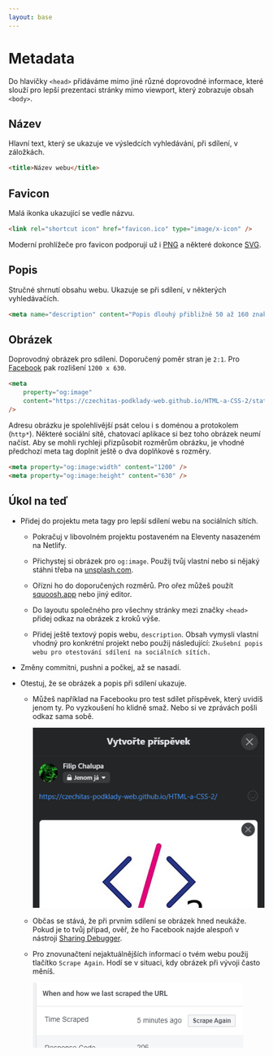 ```yaml
---
layout: base
---
```


# Metadata

Do hlavičky `<head>` přidáváme mimo jiné různé doprovodné informace, které slouží pro lepší prezentaci stránky mimo viewport, který zobrazuje obsah `<body>`.

## Název

Hlavní text, který se ukazuje ve výsledcích vyhledávání, při sdílení, v záložkách.

```html
<title>Název webu</title>
```

## Favicon

Malá ikonka ukazující se vedle názvu.

```html
<link rel="shortcut icon" href="favicon.ico" type="image/x-icon" />
```

Moderní prohlížeče pro favicon podporují už i [PNG](https://caniuse.com/link-icon-png) a některé dokonce [SVG](https://caniuse.com/link-icon-svg).

## Popis

Stručné shrnutí obsahu webu. Ukazuje se při sdílení, v některých vyhledávačích.

```html
<meta name="description" content="Popis dlouhý přibližně 50 až 160 znaků." />
```

## Obrázek

Doprovodný obrázek pro sdílení. Doporučený poměr stran je `2:1`. Pro [Facebook](https://developers.facebook.com/docs/sharing/webmasters/images/) pak rozlišení `1200 x 630`.

```html
<meta
	property="og:image"
	content="https://czechitas-podklady-web.github.io/HTML-a-CSS-2/static/og-image.jpg"
/>
```

Adresu obrázku je spolehlivější psát celou i s doménou a protokolem (`http*`). Některé sociální sítě, chatovací aplikace si bez toho obrázek neumí načíst. Aby se mohli rychleji přizpůsobit rozměrům obrázku, je vhodné předchozí meta tag doplnit ještě o dva doplňkové s rozměry.

```html
<meta property="og:image:width" content="1200" />
<meta property="og:image:height" content="630" />
```

## Úkol na teď

- Přidej do projektu meta tagy pro lepší sdílení webu na sociálních sítích.

  - Pokračuj v libovolném projektu postaveném na Eleventy nasazeném na Netlify.

  - Přichystej si obrázek pro `og:image`. Použij tvůj vlastní nebo si nějaký stáhni třeba na [unsplash.com](https://unsplash.com/).

  - Ořízni ho do doporučených rozměrů. Pro ořez můžeš použít [squoosh.app](https://squoosh.app/) nebo jiný editor.

  - Do layoutu společného pro všechny stránky mezi značky `<head>` přidej odkaz na obrázek z kroků výše.

  - Přidej ještě textový popis webu, `description`. Obsah vymysli vlastní vhodný pro konkrétní projekt nebo použij následující: `Zkušební popis webu pro otestování sdílení na sociálních sítích.`

- Změny commitni, pushni a počkej, až se nasadí.

- Otestuj, že se obrázek a popis při sdílení ukazuje.

  - Můžeš například na Facebooku pro test sdílet příspěvek, který uvidíš jenom ty. Po vyzkoušení ho klidně smaž. Nebo si ve zprávách pošli odkaz sama sobě.

    ![Facebook og:image](static/screenshots/facebook-og-image.png)

  - Občas se stává, že při prvním sdílení se obrázek hned neukáže. Pokud je to tvůj případ, ověř, že ho Facebook najde alespoň v nástroji [Sharing Debugger](https://developers.facebook.com/tools/debug/).

  - Pro znovunačtení nejaktuálnějších informací o tvém webu použij tlačítko `Scrape Again`. Hodí se v situaci, kdy obrázek při vývoji často měníš.

    ![Facebook scrape again](static/screenshots/facebook-scrape-again.png)
